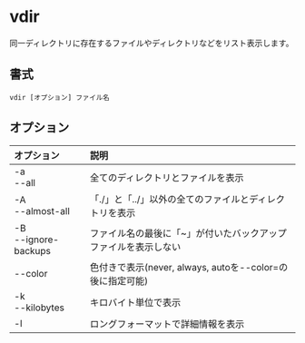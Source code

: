# vdir

同一ディレクトリに存在するファイルやディレクトリなどをリスト表示します。

## 書式

```
vdir [オプション] ファイル名
```

## オプション

|オプション|説明|
|:--|:--|
|-a<br> --all|全てのディレクトリとファイルを表示|
|-A<br> --almost-all|「./」と「../」以外の全てのファイルとディレクトリを表示|
|-B<br> --ignore-backups|ファイル名の最後に「~」が付いたバックアップファイルを表示しない|
|--color|色付きで表示(never, always, autoを--color=の後に指定可能)|
|-k<br> --kilobytes|キロバイト単位で表示|
|-l|ロングフォーマットで詳細情報を表示|
